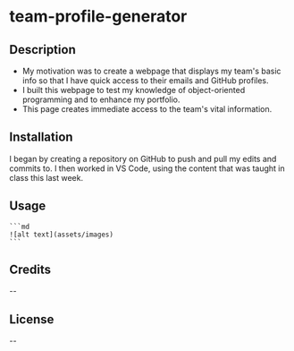 # team-profile-generator
## Description
- My motivation was to create a webpage that displays my team's basic info
so that I have quick access to their emails and GitHub profiles.
- I built this webpage to test my knowledge of object-oriented programming and to enhance my portfolio.
- This page creates immediate access to the team's vital information.
## Installation
I began by creating a repository on GitHub to push and pull my edits and commits to.
I then worked in VS Code, using the content that was taught in class this last week.
## Usage
    ```md
    ![alt text](assets/images)
    ```
## Credits
--
## License
--
